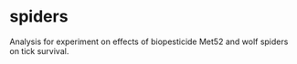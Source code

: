 # spiders
Analysis for experiment on effects of biopesticide Met52 and wolf spiders on tick survival.
